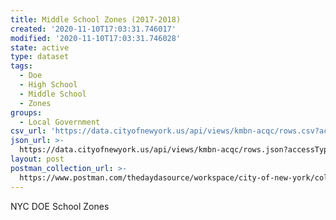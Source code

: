 ```yaml
---
title: Middle School Zones (2017-2018)
created: '2020-11-10T17:03:31.746017'
modified: '2020-11-10T17:03:31.746028'
state: active
type: dataset
tags:
  - Doe
  - High School
  - Middle School
  - Zones
groups:
  - Local Government
csv_url: 'https://data.cityofnewyork.us/api/views/kmbn-acqc/rows.csv?accessType=DOWNLOAD'
json_url: >-
  https://data.cityofnewyork.us/api/views/kmbn-acqc/rows.json?accessType=DOWNLOAD
layout: post
postman_collection_url: >-
  https://www.postman.com/thedaydasource/workspace/city-of-new-york/collection/15909983-b0074c42-fb0f-4e81-936f-d6fcb08218cc
---
```

NYC DOE School Zones
